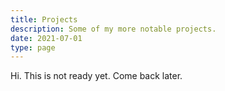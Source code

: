 ```yaml
---
title: Projects
description: Some of my more notable projects.
date: 2021-07-01
type: page
---
```


Hi. This is not ready yet. Come back later.